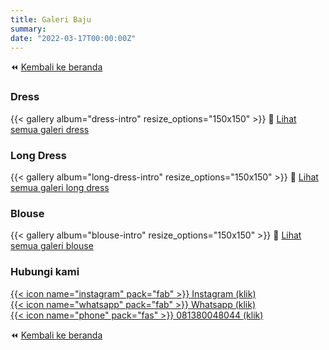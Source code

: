 ```yaml
---
title: Galeri Baju
summary: 
date: "2022-03-17T00:00:00Z"
---
```


⏪ [Kembali ke beranda](/)

### Dress
{{< gallery album="dress-intro" resize_options="150x150" >}}
🔗 [Lihat semua galeri dress](/dress/) 

### Long Dress
{{< gallery album="long-dress-intro" resize_options="150x150" >}}
🔗 [Lihat semua galeri long dress](/long-dress/) 

### Blouse
{{< gallery album="blouse-intro" resize_options="150x150" >}}
🔗 [Lihat semua galeri blouse](/blouse/) 

### Hubungi kami

<a href="https://instagram.com/roona.batik" >{{< icon name="instagram" pack="fab" >}} Instagram (klik)</a>  
<a href="https://api.whatsapp.com/send?phone=6281380048044">{{< icon name="whatsapp" pack="fab" >}} Whatsapp (klik)</a>  
<a href="tel:081380048044">{{< icon name="phone" pack="fas" >}} 081380048044 (klik)</a>  

⏪ [Kembali ke beranda](/)